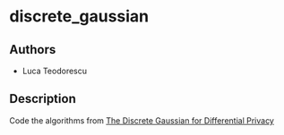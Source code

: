 # discrete_gaussian

## Authors

- Luca Teodorescu

## Description

Code the algorithms from [The Discrete Gaussian for Differential Privacy](https://proceedings.neurips.cc/paper/2020/file/b53b3a3d6ab90ce0268229151c9bde11-Paper.pdf)

